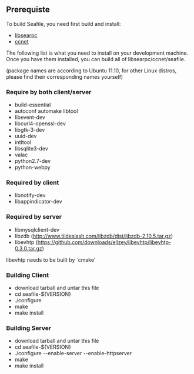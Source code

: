 ## Prerequiste

To build Seafile, you need first build and install:

* [libsearpc](https://github.com/haiwen/libsearpc) 
* [ccnet](https://www.github.com/haiwen/ccnet)

The following list is what you need to install on your development machine. Once you have them installed, you can build all of libsearpc/ccnet/seafile.

(package names are according to Ubuntu 11.10, for other Linux distros, please find their corresponding names yourself)

### Require by both client/server

* build-essential 
* autoconf automake libtool
* libevent-dev
* libcurl4-openssl-dev
* libgtk-3-dev
* uuid-dev
* intltool 
* libsqlite3-dev
* valac
* python2.7-dev 
* python-webpy

### Required by client
* libnotify-dev
* libappindicator-dev

### Required by server
* libmysqlclient-dev
* libzdb (http://www.tildeslash.com/libzdb/dist/libzdb-2.10.5.tar.gz)
* libevhtp (https://github.com/downloads/ellzey/libevhtp/libevhtp-0.3.0.tar.gz)

libevhtp needs to be built by `cmake'

### Building Client ###
* download tarball and untar this file
* cd seafile-${VERSION}
* ./configure
* make
* make install

### Building Server ###
* download tarball and untar this file
* cd seafile-${VERSION}
* ./configure --enable-server --enable-httpserver
* make
* make install
